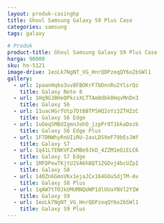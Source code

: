 ```yaml
---
layout: produk-casinghp
title: Ghoul Samsung Galaxy S9 Plus Case
categories: samsung
tags: galaxy

# Produk
product-title: Ghoul Samsung Galaxy S9 Plus Case
harga: 90000
sku: hn-5121
image-drive: 1eoLk7NgNT_VG_HnrQDPzeqQY6o2bSWl1
gallery:
  - url: 1paanHqko3uvBFBOKrF7bDnnRu2YlsrQz
    title: Galaxy Note 8
  - url: 1Hq9G3BHeQPkcsXLTTAm0dbk0HqvMnDn3
    title: Galaxy S6
  - url: 11uacHGrfUtp7DtBBTPSHQ2oYz3ZTHZzC
    title: Galaxy S6 Edge
  - url: 1uOeqSMBdIgmnJohO_jzpPr0T1kkaDozb
    title: Galaxy S6 Edge Plus
  - url: 1F7DNWhyRnUIiRU-2avLDS9eF79bEsJWf
    title: Galaxy S7
  - url: 1q41LfENKVFZxMBe9JkD_4ZZM1eQiELC6
    title: Galaxy S7 Edge
  - url: 1MFDPewTKjtU2VA6hBQT1ZGDvj4bcUZpI
    title: Galaxy S8
  - url: 140Zn6GmoVKx1ejaJCx164GOu5djTM-Av
    title: Galaxy S8 Plus
  - url: 1qAW7tT0JkUMUMNQUWP1dlUUaYNVl2YIW
    title: Galaxy S9
  - url: 1eoLk7NgNT_VG_HnrQDPzeqQY6o2bSWl1
    title: Galaxy S9 Plus
---
```

